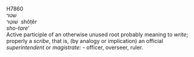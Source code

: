 <body>
  <p>H7860<br>  שׁטר  <br> שׁוֹטֵר  ‎  shôṭêr  <br><i>sho-tare‘ </i><br>Active participle of an otherwise unused root probably meaning to <i>write</i>; properly a <i>scribe</i>, that is, (by analogy or implication) an official <i>superintendent</i> or <i>magistrate: - </i>officer, overseer, ruler.<br></p>
 </body>